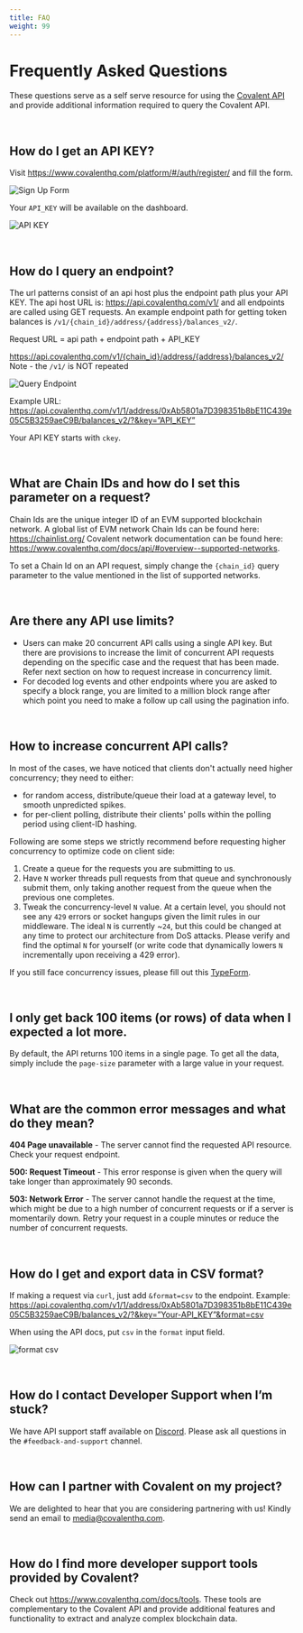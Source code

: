 ```yaml
---
title: FAQ
weight: 99
---
```


# Frequently Asked Questions
These questions serve as a self serve resource for using the [Covalent API](https://www.covalenthq.com/docs/api/) and provide additional information required to query the Covalent API.

&nbsp;
## How do I get an API KEY?
Visit https://www.covalenthq.com/platform/#/auth/register/ and fill the form.

![Sign Up Form](/static/images/faq/sign-up.png)

Your `API_KEY` will be available on the dashboard.

![API KEY](/static/images/faq/api-key.png)

&nbsp;
## How do I query an endpoint?
The url patterns consist of an api host plus the endpoint path plus your API KEY. The api host URL is: https://api.covalenthq.com/v1/ and all endpoints are called using GET requests. An example endpoint path for getting token balances is `/v1/{chain_id}/address/{address}/balances_v2/`.

Request URL = api path + endpoint path + API_KEY

https://api.covalenthq.com/v1/{chain_id}/address/{address}/balances_v2/
Note - the `/v1/` is NOT repeated

![Query Endpoint](/static/images/faq/query-endpoint.png)

Example URL: https://api.covalenthq.com/v1/1/address/0xAb5801a7D398351b8bE11C439e05C5B3259aeC9B/balances_v2/?&key=”API_KEY”

Your API KEY starts with `ckey`.

&nbsp;
## What are Chain IDs and how do I set this parameter on a request?
Chain Ids are the unique integer ID of an EVM supported blockchain network. A global list of EVM network Chain Ids can be found here: https://chainlist.org/ 
Covalent network documentation can be found here: https://www.covalenthq.com/docs/api/#overview--supported-networks.

To set a Chain Id on an API request, simply change the `{chain_id}` query parameter to the value mentioned in the list of supported networks.

&nbsp;
## Are there any API use limits?
- Users can make 20 concurrent API calls using a single API key. But there are provisions to increase the limit of concurrent API requests depending on the specific case and the request that has been made. Refer next section on how to request increase in concurrency limit.
- For decoded log events and other endpoints where you are asked to specify a block range, you are limited to a million block range after which point you need to make a follow up call using the pagination info.

&nbsp;
## How to increase concurrent API calls?

In most of the cases, we have noticed that clients don't actually need higher concurrency; they need to either:

- for random access, distribute/queue their load at a gateway level, to smooth unpredicted spikes.
- for per-client polling, distribute their clients' polls within the polling period using client-ID hashing.

Following are some steps we strictly recommend before requesting higher concurrency to optimize code on client side:

1. Create a queue for the requests you are submitting to us.
2. Have `N` worker threads pull requests from that queue and synchronously submit them, only taking another request from the queue when the previous one completes.
3. Tweak the concurrency-level `N` value. At a certain level, you should not see any `429` errors or socket hangups given the limit rules in our middleware. The ideal `N` is currently ~`24`, but this could be changed at any time to protect our architecture from DoS attacks. Please verify and find the optimal `N` for yourself (or write code that dynamically lowers `N` incrementally upon receiving a 429 error).

If you still face concurrency issues, please fill out this [TypeForm](https://covalenthq.typeform.com/to/husUVmhA). 


&nbsp;
## I only get back 100 items (or rows) of data when I expected a lot more.
By default, the API returns 100 items in a single page. To get all the data, simply include the `page-size` parameter with a large value in your request.

&nbsp;
## What are the common error messages and what do they mean?
**404 Page unavailable** - The server cannot find the requested API resource. Check your request endpoint.

**500: Request Timeout** - This error response is given when the query will take longer than approximately 90 seconds.

**503: Network Error** - The server cannot handle the request at the time, which might be due to a high number of concurrent requests or if a server is momentarily down. Retry your request in a couple minutes or reduce the number of concurrent requests.  

&nbsp;
## How do I get and export data in CSV format?
If making a request via `curl`, just add `&format=csv` to the endpoint. 
Example: https://api.covalenthq.com/v1/1/address/0xAb5801a7D398351b8bE11C439e05C5B3259aeC9B/balances_v2/?&key=”Your-API_KEY”&format=csv

When using the API docs, put `csv` in the `format` input field. 

![format csv](/static/images/faq/format-csv.png)

&nbsp;
## How do I contact Developer Support when I’m stuck?
We have API support staff available on [Discord](https://covalenthq.com/discord). Please ask all questions in the `#feedback-and-support` channel.

&nbsp;
## How can I partner with Covalent on my project?
We are delighted to hear that you are considering partnering with us! Kindly send an email to media@covalenthq.com.

&nbsp;
## How do I find more developer support tools provided by Covalent?
Check out https://www.covalenthq.com/docs/tools. These tools are complementary to the Covalent API and provide additional features and functionality to extract and analyze complex blockchain data.


